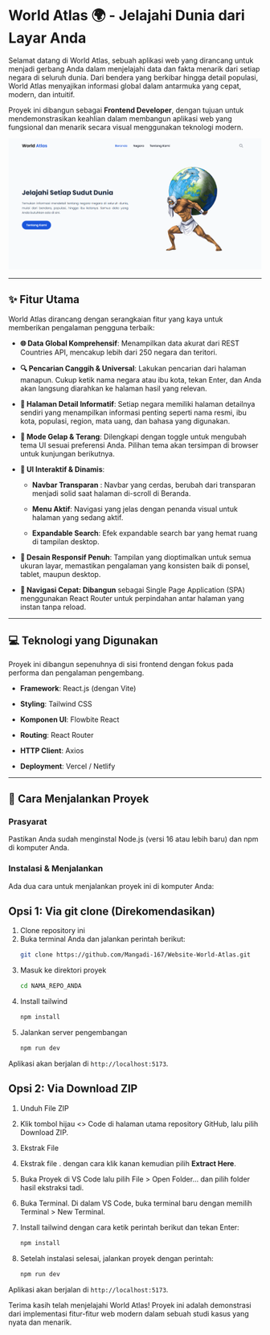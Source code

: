 #   World Atlas 🌍 - Jelajahi Dunia dari Layar Anda
Selamat datang di World Atlas, sebuah aplikasi web yang dirancang untuk menjadi gerbang Anda dalam menjelajahi data dan fakta menarik dari setiap negara di seluruh dunia. Dari bendera yang berkibar hingga detail populasi, World Atlas menyajikan informasi global dalam antarmuka yang cepat, modern, dan intuitif.

Proyek ini dibangun sebagai **Frontend Developer**, dengan tujuan untuk mendemonstrasikan keahlian dalam membangun aplikasi web yang fungsional dan menarik secara visual menggunakan teknologi modern.

![Screenshot Halaman Discover World Atlas](/src/assets/images/thumbnail.png)

---

## ✨ Fitur Utama
World Atlas dirancang dengan serangkaian fitur yang kaya untuk memberikan pengalaman pengguna terbaik:

- **🌐 Data Global Komprehensif**: Menampilkan data akurat dari REST Countries API, mencakup lebih dari 250 negara dan teritori.

- **🔍 Pencarian Canggih & Universal**: Lakukan pencarian dari halaman manapun. Cukup ketik nama negara atau ibu kota, tekan Enter, dan Anda akan langsung diarahkan ke halaman hasil yang relevan.

- **📄 Halaman Detail Informatif**: Setiap negara memiliki halaman detailnya sendiri yang menampilkan informasi penting seperti nama resmi, ibu kota, populasi, region, mata uang, dan bahasa yang digunakan.

- **🌙 Mode Gelap & Terang**: Dilengkapi dengan toggle untuk mengubah tema UI sesuai preferensi Anda. Pilihan tema akan tersimpan di browser untuk kunjungan berikutnya.

- **🎨 UI Interaktif & Dinamis**:

   - **Navbar Transparan** : Navbar yang cerdas, berubah dari transparan menjadi solid saat halaman di-scroll di Beranda.

   - **Menu Aktif**: Navigasi yang jelas dengan penanda visual untuk halaman yang sedang aktif.

   - **Expandable Search**: Efek expandable search bar yang hemat ruang di tampilan desktop.

- **📱 Desain Responsif Penuh**: Tampilan yang dioptimalkan untuk semua ukuran layar, memastikan pengalaman yang konsisten baik di ponsel, tablet, maupun desktop.

- **🚀 Navigasi Cepat: Dibangun** sebagai Single Page Application (SPA) menggunakan React Router untuk perpindahan antar halaman yang instan tanpa reload.

---

## 💻 Teknologi yang Digunakan
Proyek ini dibangun sepenuhnya di sisi frontend dengan fokus pada performa dan pengalaman pengembang.

- **Framework**: React.js (dengan Vite)

- **Styling**: Tailwind CSS

- **Komponen UI**: Flowbite React

- **Routing**: React Router

- **HTTP Client**: Axios

- **Deployment**: Vercel / Netlify

---

## 🚀 Cara Menjalankan Proyek
### Prasyarat
Pastikan Anda sudah menginstal Node.js (versi 16 atau lebih baru) dan npm di komputer Anda.

### Instalasi & Menjalankan
Ada dua cara untuk menjalankan proyek ini di komputer Anda:

## Opsi 1: Via git clone (Direkomendasikan)
1. Clone repository ini
2. Buka terminal Anda dan jalankan perintah berikut:
   ```bash
   git clone https://github.com/Mangadi-167/Website-World-Atlas.git
   ```
3. Masuk ke direktori proyek
   ```bash
   cd NAMA_REPO_ANDA
   ```
4. Install tailwind
   ```bash
   npm install
   ```
5. Jalankan server pengembangan
   ```bash
   npm run dev
   ```
Aplikasi akan berjalan di `http://localhost:5173`.

## Opsi 2: Via Download ZIP
1. Unduh File ZIP
2. Klik tombol hijau <> Code di halaman utama repository GitHub, lalu pilih Download ZIP.

3. Ekstrak File
4. Ekstrak file . dengan cara klik kanan kemudian pilih **Extract Here**.
5. Buka Proyek di VS Code  lalu pilih File > Open Folder... dan pilih folder hasil ekstraksi tadi.

6. Buka Terminal. Di dalam VS Code, buka terminal baru dengan memilih Terminal > New Terminal.
7. Install tailwind dengan cara ketik perintah berikut dan tekan Enter:
   ```bash
   npm install
   ```
8. Setelah instalasi selesai, jalankan proyek dengan perintah:
   ```bash
   npm run dev
   ```
Aplikasi akan berjalan di `http://localhost:5173`.

Terima kasih telah menjelajahi World Atlas! Proyek ini adalah demonstrasi dari implementasi fitur-fitur web modern dalam sebuah studi kasus yang nyata dan menarik.